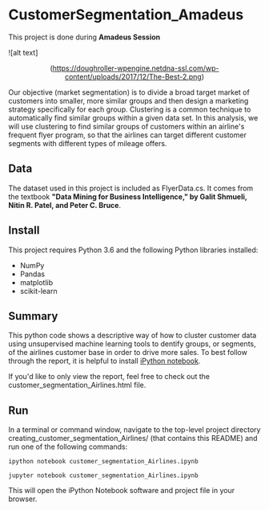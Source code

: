 # CustomerSegmentation_Amadeus
This project is done during **Amadeus Session**

![alt text]<p align="center">(https://doughroller-wpengine.netdna-ssl.com/wp-content/uploads/2017/12/The-Best-2.png)
   </p>

Our objective (market segmentation) is to divide a broad target market of customers into smaller, more similar groups and then design a marketing strategy specifically for each group. Clustering is a common technique to automatically find similar groups within a given data set. In this analysis, we will use clustering to find similar groups of customers within an airline's frequent flyer program, so that the airlines can target different customer segments with different types of mileage offers.


## Data

The dataset used in this project is included as FlyerData.cs. It comes from the textbook **"Data Mining for Business Intelligence," by Galit Shmueli, Nitin R. Patel, and Peter C. Bruce**.

## Install

This project requires Python 3.6 and the following Python libraries installed:

   - NumPy
   - Pandas
   - matplotlib
   - scikit-learn

## Summary

This python code shows a descriptive way of how to cluster customer data using unsupervised machine learning tools to dentify groups, or segments, of the airlines customer base in order to drive more sales. To best follow through the report, it is helpful to install [iPython notebook](http://ipython.org/notebook.html).

If you'd like to only view the report, feel free to check out the customer_segmentation_Airlines.html file.

## Run

In a terminal or command window, navigate to the top-level project directory creating_customer_segmentation_Airlines/ (that contains this README) and run one of the following commands:
```
ipython notebook customer_segmentation_Airlines.ipynb 
```
```
jupyter notebook customer_segmentation_Airlines.ipynb
```
This will open the iPython Notebook software and project file in your browser.
